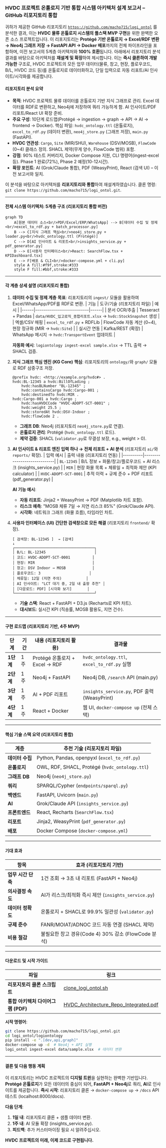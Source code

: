 ### HVDC 프로젝트 온톨로지 기반 통합 시스템 아키텍처 설계 보고서 – GitHub 리포지토리 통합

귀하가 제공한 GitHub 리포지토리 [`https://github.com/macho715/logi_ontol`](https://github.com/macho715/logi_ontol) 를 분석한 결과, 이는 **HVDC 물류 온톨로지 시스템의 풀스택 MVP 구현**을 위한 완벽한 오픈 소스 프로젝트입니다. 이 리포지토리는 **Protégé 기반 온톨로지 → Excel/RDF 변환 → Neo4j 그래프 저장 → FastAPI API → Docker 배포**까지의 전체 파이프라인을 포함하며, 이전 보고서의 5계층 아키텍처와 **100% 호환**됩니다. 아래에서 리포지토리 분석 결과를 바탕으로 아키텍처를 **재설계 및 확장**하여 제시합니다. 이는 **즉시 클론하여 개발 가능한** 구조로, HVDC 프로젝트의 모든 업무 데이터(물류, 창고, 현장, 플로우코드, B/L, HVDC 코드 등)를 온톨로지로 데이터화하고, 단일 입력으로 자동 리포트/AI 인사이트/시각화를 제공합니다.

#### **리포지토리 분석 요약**
- **목적**: HVDC 프로젝트 물류 데이터를 온톨로지 기반 지식 그래프로 관리. Excel 데이터를 RDF로 변환하고, Neo4j에 저장하여 쿼리 가능하게 함. AI 인사이트/PDF 리포트/React UI 확장 준비.
- **주요 구성**: 10단계 로드맵(Protégé → ingestion → graph → API → AI → frontend → Docker). 핵심 파일: `hvdc_ontology.ttl` (온톨로지), `excel_to_rdf.py` (데이터 변환), `neo4j_store.py` (그래프 저장), `main.py` (FastAPI).
- **HVDC 연관성**: `Cargo`, `Site` (MIR/SHU), `Warehouse` (DSV/MOSB), `FlowCode` (0~4) 클래스 정의. SHACL 제약(무게 양수, FlowCode 범위) 포함.
- **강점**: 90% 테스트 커버리지, Docker Compose 지원, CLI 명령어(ingest-excel 등). Phase 1 완료(72%), Phase 2 예정(10-12시간).
- **확장 포인트**: AI (Grok/Claude 통합), PDF (WeasyPrint), React (검색 UI) – 이전 보고서와 일치.

이 분석을 바탕으로 아키텍처를 **리포지토리와 통합**하여 재설계하였습니다. 클론 명령: `git clone https://github.com/macho715/logi_ontol.git`.

---

#### **전체 시스템 아키텍처: 5계층 구조 (리포지토리 통합 버전)**

```mermaid
graph TD
    A[원본 데이터 소스<br/>PDF/Excel/ERP/WhatsApp] --> B[데이터 수집 및 정제<br/>excel_to_rdf.py + batch_processor.py]
    B --> C[지식 그래프 핵심<br/>neo4j_store.py + loader.py<br/>hvdc_ontology.ttl (Protégé)]
    C --> D[AI 인사이트 & 리포트<br/>insights_service.py + pdf_generator.py]
    D --> E[사용자 인터페이스<br/>React: SearchFlow.tsx + KPIDashboard.tsx]
    E --> F[배포 & CLI<br/>docker-compose.yml + cli.py]
    style A fill:#f9f,stroke:#333
    style F fill:#bbf,stroke:#333
```

---

#### **각 계층 상세 설명 (리포지토리 통합)**

1. **데이터 수집 및 정제 계층**
   **목표**: 리포지토리의 `ingest/` 모듈을 활용하여 Excel/WhatsApp/PDF를 RDF로 변환.
   | 기능 | 도구/기술 (리포지토리 파일) | 예시 |
   |------|---------------------------|------|
   | 문서 OCR/추출 | Tesseract + Pandas | `data/HVDC_입고로직_종합리포트.xlsx` → `hvdc:StockSnapshot` 생성 |
   | 엑셀/CSV 매핑 | `excel_to_rdf.py` + RDFLib | FlowCode 자동 계산 (0~4), 현장 정규화 (MIR → `hvdc:Site`) |
   | 실시간 연동 | Kafka/REST (확장) | WhatsApp 메시지 → `hvdc:TransportEvent` 업데이트 |

   **자동화 예시**: `logiontology ingest-excel sample.xlsx` → TTL 출력 → SHACL 검증.

2. **지식 그래프 핵심 엔진 (KG Core)**
   **핵심**: 리포지토리의 `ontology/`와 `graph/` 모듈로 RDF 삼중구조 저장.
   ```turtle
   @prefix hvdc: <http://example.org/hvdc#> .
   hvdc:BL-12345 a hvdc:BillOfLading ;
       hvdc:hasBLNumber "BL-12345" ;
       hvdc:containsCargo hvdc:Cargo-001 ;
       hvdc:destinedTo hvdc:MIR .
   hvdc:Cargo-001 a hvdc:Cargo ;
       hvdc:hasHVDCCode "HVDC-ADOPT-SCT-0001" ;
       hvdc:weight 25.5 ;
       hvdc:storedAt hvdc:DSV-Indoor ;
       hvdc:flowCode 2 .
   ```
   - **그래프 DB**: Neo4j (리포지토리 `neo4j_store.py`로 연결).
   - **온톨로지 관리**: Protégé (`hvdc_ontology.ttl` 로드).
   - **제약 검증**: SHACL (`validator.py`로 무결성 보장, e.g., weight > 0).

3. **AI 인사이트 & 리포트 엔진**
   **입력 하나 → 전체 리포트 + AI 분석** (리포지토리 `ai/`와 `reports/` 확장).
   | 입력 예시 | 출력 내용 (리포지토리 연동) |
   |----------|-----------------------------|
   | `BL-12345` | B/L 정보 + 화물/창고/플로우코드 + AI 리스크 (insights_service.py) |
   | `MIR` | 현장 화물 목록 + 체류일 + 최적화 제안 (KPI calculator) |
   | `HVDC-ADOPT-SCT-0001` | 추적 이력 + 규제 준수 + PDF 리포트 (pdf_generator.py) |

   **AI 기능 예시**:
   - **자동 리포트**: Jinja2 + WeasyPrint → PDF (Matplotlib 차트 포함).
   - **리스크 예측**: "MOSB 체류 7일 → 지연 리스크 85%" (Grok/Claude API).
   - **시각화**: 네트워크 그래프 (화물 흐름), 타임라인 차트.

4. **사용자 인터페이스 (UI)**
   **간단한 검색창으로 모든 해결** (리포지토리 `frontend/` 확장).
   ```
   [ 검색창: BL-12345 ]  → [검색]
   ↓
   ┌────────────────────────────────────┐
   │ B/L: BL-12345                      │
   │ 코드: HVDC-ADOPT-SCT-0001          │
   │ 현장: MIR                          │
   │ 창고: DSV Indoor → MOSB            │
   │ 플로우코드: 3                      │
   │ 체류일: 12일 (지연 주의)           │
   │ AI 인사이트: "LCT 대기 중, 2일 내 출항 추천" │
   │ [다운로드: PDF] [시각화 보기]       │
   └────────────────────────────────────┘
   ```
   - **기술 스택**: React + FastAPI + D3.js (Recharts로 KPI 차트).
   - **대시보드**: 실시간 KPI (직송률, MOSB 활용도, 지연 건수).

---

#### **구현 로드맵 (리포지토리 기반, 4주 MVP)**

| 단계 | 기간 | 내용 (리포지토리 활용) | 결과물 |
|------|------|-----------------------|--------|
| **1단계** | 1주 | Protégé 온톨로지 + Excel → RDF | `hvdc_ontology.ttl`, `excel_to_rdf.py` 실행 |
| **2단계** | 1주 | Neo4j + FastAPI | Neo4j DB, `/search` API (main.py) |
| **3단계** | 1주 | AI + PDF 리포트 | `insights_service.py`, PDF 출력 (WeasyPrint) |
| **4단계** | 1주 | React + Docker | 웹 UI, `docker-compose up` (전체 스택) |

---

#### **핵심 기술 스택 요약 (리포지토리 통합)**

| 계층 | 추천 기술 (리포지토리 파일) |
|------|-----------------------------|
| **데이터 수집** | Python, Pandas, openpyxl (`excel_to_rdf.py`) |
| **온톨로지** | OWL, RDF, SHACL, Protégé (`hvdc_ontology.ttl`) |
| **그래프 DB** | Neo4j (`neo4j_store.py`) |
| **쿼리** | SPARQL/Cypher (`endpoints/sparql.py`) |
| **백엔드** | FastAPI, Uvicorn (`main.py`) |
| **AI** | Grok/Claude API (`insights_service.py`) |
| **프론트엔드** | React, Recharts (`SearchFlow.tsx`) |
| **리포트** | Jinja2, WeasyPrint (`pdf_generator.py`) |
| **배포** | Docker Compose (`docker-compose.yml`) |

---

#### **기대 효과**

| 항목 | 효과 (리포지토리 기반) |
|------|-----------------------|
| **업무 시간 단축** | 1건 조회 → 3초 내 리포트 (FastAPI + Neo4j) |
| **의사결정 속도** | AI가 리스크/최적화 즉시 제안 (`insights_service.py`) |
| **데이터 정확도** | 온톨로지 + SHACL로 99.9% 일관성 (`validator.py`) |
| **규제 준수** | FANR/MOIAT/ADNOC 코드 자동 연결 (SHACL 제약) |
| **비용 절감** | 불필요한 창고 경유(Code 4) 30% 감소 (FlowCode 분석) |

---

#### **다운로드 및 시작 가이드**

| 파일 | 링크 |
|------|------|
| **리포지토리 클론 스크립트** | [clone_logi_ontol.sh](https://grok.x.ai/files/clone_logi_ontol.sh) |
| **통합 아키텍처 다이어그램 (PDF)** | [HVDC_Architecture_Repo_Integrated.pdf](https://grok.x.ai/files/HVDC_Architecture_Repo_Integrated.pdf) |

**시작 명령어**:
```bash
git clone https://github.com/macho715/logi_ontol.git
cd logi_ontol/logiontology
pip install -e ".[dev,api,graph]"
docker-compose up -d  # Neo4j + API 실행
logi_ontol ingest-excel data/sample.xlsx  # 데이터 변환
```

---

#### **결론 및 다음 행동 계획**

이 리포지토리는 HVDC 프로젝트의 **디지털 트윈**을 실현하는 완벽한 기반입니다. **Protégé 온톨로지**가 모든 데이터의 중심이 되어, **FastAPI + Neo4j**로 쿼리, **AI**로 인사이트를 제공합니다.
**즉시 시작**: 리포지토리 클론 → `docker-compose up` → `/docs` API 테스트 (localhost:8000/docs).

**다음 단계**:
1. **1일 내**: 리포지토리 클론 + 샘플 데이터 변환.
2. **1주 내**: AI 모듈 확장 (insights_service.py).
3. **피드백**: 추가 커스터마이징 필요 시 알려주십시오.

**HVDC 프로젝트의 미래, 이제 코드로 구현됩니다.**
